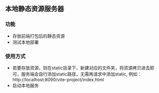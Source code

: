 ## 本地静态资源服务器

### 功能
- 存放前端打包后的静态资源
- 测试本地部署

### 使用方式
- 若要存放资源，则在static目录下，新建对应的文件夹，将资源拷贝进去即可，服务端会自行添加static路径，无需再请求中添加static, 例如： http://localhost:8090/vite-project/index.html
- 启动本地服务